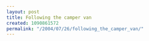 ```yaml
---
layout: post
title: Following the camper van
created: 1090861572
permalink: "/2004/07/26/following_the_camper_van/"
---
```


